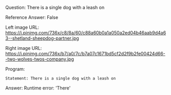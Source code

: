 Question: There is a single dog with a leash on

Reference Answer: False

Left image URL: https://i.pinimg.com/736x/c8/8a/60/c88a60b0a1a050a2ed04b46aab9d4a63--shetland-sheepdog-partner.jpg

Right image URL: https://i.pinimg.com/736x/b7/a0/7c/b7a07c1671bd5cf2d2f9b2fe00424d66--two-wolves-twos-company.jpg

Program:

```
Statement: There is a single dog with a leash on
```
Answer: Runtime error: 'There'

